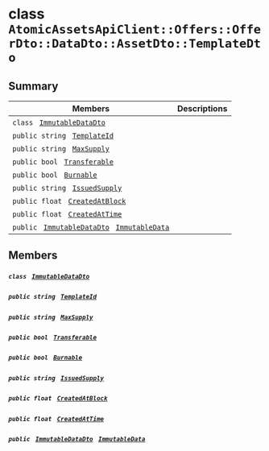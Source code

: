 # class `AtomicAssetsApiClient::Offers::OfferDto::DataDto::AssetDto::TemplateDto` 

## Summary

 Members                                | Descriptions                                
----------------------------------------|---------------------------------------------
`class ` [`ImmutableDataDto`](AtomicAssetsApiClient--Offers--OfferDto--DataDto--AssetDto--TemplateDto--ImmutableDataDto.md)        | 
`public string ` [`TemplateId`](#class_atomic_assets_api_client_1_1_offers_1_1_offer_dto_1_1_data_dto_1_1_asset_dto_1_1_template_dto_1a5c685b09e3b7fae8be2d38c8f4803549) | 
`public string ` [`MaxSupply`](#class_atomic_assets_api_client_1_1_offers_1_1_offer_dto_1_1_data_dto_1_1_asset_dto_1_1_template_dto_1a4dd50194618fac55b4d08b6c93724a32) | 
`public bool ` [`Transferable`](#class_atomic_assets_api_client_1_1_offers_1_1_offer_dto_1_1_data_dto_1_1_asset_dto_1_1_template_dto_1ab0a2025837cfad369c22e114d1c93d42) | 
`public bool ` [`Burnable`](#class_atomic_assets_api_client_1_1_offers_1_1_offer_dto_1_1_data_dto_1_1_asset_dto_1_1_template_dto_1a50c30f69b54db362be32720d5cc433bd) | 
`public string ` [`IssuedSupply`](#class_atomic_assets_api_client_1_1_offers_1_1_offer_dto_1_1_data_dto_1_1_asset_dto_1_1_template_dto_1a3cb7f0ff4cebaec1e75ad6a8a0fbc944) | 
`public float ` [`CreatedAtBlock`](#class_atomic_assets_api_client_1_1_offers_1_1_offer_dto_1_1_data_dto_1_1_asset_dto_1_1_template_dto_1a0caa720646d595f07067fcc6c44a4b2e) | 
`public float ` [`CreatedAtTime`](#class_atomic_assets_api_client_1_1_offers_1_1_offer_dto_1_1_data_dto_1_1_asset_dto_1_1_template_dto_1a14bdb6268c108cfc8647325d8aff2078) | 
`public ` [`ImmutableDataDto`](AtomicAssetsApiClient--Offers--OfferDto--DataDto--AssetDto--TemplateDto--ImmutableDataDto.md)` ` [`ImmutableData`](#class_atomic_assets_api_client_1_1_offers_1_1_offer_dto_1_1_data_dto_1_1_asset_dto_1_1_template_dto_1a28b34021a1981f45a7e386c19634f80c) | 

## Members

##### `class ` [`ImmutableDataDto`](AtomicAssetsApiClient--Offers--OfferDto--DataDto--AssetDto--TemplateDto--ImmutableDataDto.md) 

##### `public string ` [`TemplateId`](#class_atomic_assets_api_client_1_1_offers_1_1_offer_dto_1_1_data_dto_1_1_asset_dto_1_1_template_dto_1a5c685b09e3b7fae8be2d38c8f4803549) 

##### `public string ` [`MaxSupply`](#class_atomic_assets_api_client_1_1_offers_1_1_offer_dto_1_1_data_dto_1_1_asset_dto_1_1_template_dto_1a4dd50194618fac55b4d08b6c93724a32) 

##### `public bool ` [`Transferable`](#class_atomic_assets_api_client_1_1_offers_1_1_offer_dto_1_1_data_dto_1_1_asset_dto_1_1_template_dto_1ab0a2025837cfad369c22e114d1c93d42) 

##### `public bool ` [`Burnable`](#class_atomic_assets_api_client_1_1_offers_1_1_offer_dto_1_1_data_dto_1_1_asset_dto_1_1_template_dto_1a50c30f69b54db362be32720d5cc433bd) 

##### `public string ` [`IssuedSupply`](#class_atomic_assets_api_client_1_1_offers_1_1_offer_dto_1_1_data_dto_1_1_asset_dto_1_1_template_dto_1a3cb7f0ff4cebaec1e75ad6a8a0fbc944) 

##### `public float ` [`CreatedAtBlock`](#class_atomic_assets_api_client_1_1_offers_1_1_offer_dto_1_1_data_dto_1_1_asset_dto_1_1_template_dto_1a0caa720646d595f07067fcc6c44a4b2e) 

##### `public float ` [`CreatedAtTime`](#class_atomic_assets_api_client_1_1_offers_1_1_offer_dto_1_1_data_dto_1_1_asset_dto_1_1_template_dto_1a14bdb6268c108cfc8647325d8aff2078) 

##### `public ` [`ImmutableDataDto`](AtomicAssetsApiClient--Offers--OfferDto--DataDto--AssetDto--TemplateDto--ImmutableDataDto.md)` ` [`ImmutableData`](#class_atomic_assets_api_client_1_1_offers_1_1_offer_dto_1_1_data_dto_1_1_asset_dto_1_1_template_dto_1a28b34021a1981f45a7e386c19634f80c) 

